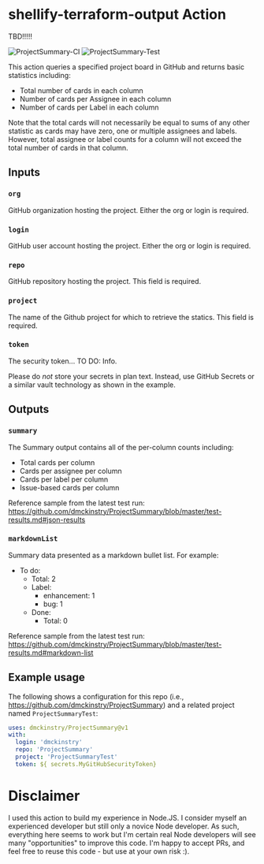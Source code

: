 # shellify-terraform-output Action

TBD!!!!!


![ProjectSummary-CI](https://github.com/dmckinstry/ProjectSummary/workflows/ProjectSummary-CI/badge.svg) ![ProjectSummary-Test](https://github.com/dmckinstry/ProjectSummary/workflows/ProjectSummary-Test/badge.svg)

This action queries a specified project board in GitHub and returns basic statistics including:

- Total number of cards in each column
- Number of cards per Assignee in each column
- Number of cards per Label in each column

Note that the total cards will not necessarily be equal to sums of any other statistic as cards may have zero, one or multiple assignees and labels.  However, total assignee or label counts for a column will not exceed the total number of cards in that column.

## Inputs

### `org`

GitHub organization hosting the project. Either the org or login is required.

### `login`

GitHub user account hosting the project. Either the org or login is required.

### `repo`

GitHub repository hosting the project. This field is required.

### `project`

The name of the Github project for which to retrieve the statics. This field is required.

### `token`

The security token... TO DO:  Info.

Please do *not* store your secrets in plan text. Instead, use GitHub Secrets or a similar vault technology as shown in the example.

## Outputs

### `summary`

The Summary output contains all of the per-column counts including:

- Total cards per column
- Cards per assignee per column
- Cards per label per column
- Issue-based cards per column

Reference sample from the latest test run: <https://github.com/dmckinstry/ProjectSummary/blob/master/test-results.md#json-results>

### `markdownList`

Summary data presented as a markdown bullet list.  For example:

- To do:
  - Total: 2
  - Label:
    - enhancement: 1
    - bug: 1
  - Done:
    - Total: 0

Reference sample from the latest test run: <https://github.com/dmckinstry/ProjectSummary/blob/master/test-results.md#markdown-list>

## Example usage

The following shows a configuration for this repo (i.e., <https://github.com/dmckinstry/ProjectSummary>) and a related project named `ProjectSummaryTest`:

``` YAML
uses: dmckinstry/ProjectSummary@v1
with:
  login: 'dmckinstry'
  repo: 'ProjectSummary'
  project: 'ProjectSummaryTest'
  token: ${ secrets.MyGitHubSecurityToken}
```

# Disclaimer

I used this action to build my experience in Node.JS. I consider myself an experienced developer but still only a novice Node developer. As such, everything here seems to work but I'm certain real Node developers will see many "opportunities" to improve this code. I'm happy to accept PRs, and feel free to reuse this code - but use at your own risk :). 
